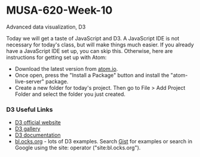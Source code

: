 # MUSA-620-Week-10
Advanced data visualization, D3

Today we will get a taste of JavaScript and D3. A JavaScript IDE is not necessary for today's class, but will make things much easier. If you already have a JavaScript IDE set up, you can skip this. Otherwise, here are instructions for getting set up with Atom:
- Download the latest version from [atom.io](https://atom.io/).
- Once open, press the "Install a Package" button and install the "atom-live-server" package.
- Create a new folder for today's project. Then go to File > Add Project Folder and select the folder you just created.

### D3 Useful Links
- [D3 official website](https://d3js.org/)
- [D3 gallery](https://github.com/d3/d3/wiki/Gallery)
- [D3 documentation](https://github.com/d3/d3/blob/master/API.md)
- [bl.ocks.org](https://bl.ocks.org/-/about) - lots of D3 examples. Search [Gist](https://gist.github.com/) for examples or search in Google using the site: operator ("site:bl.ocks.org").





